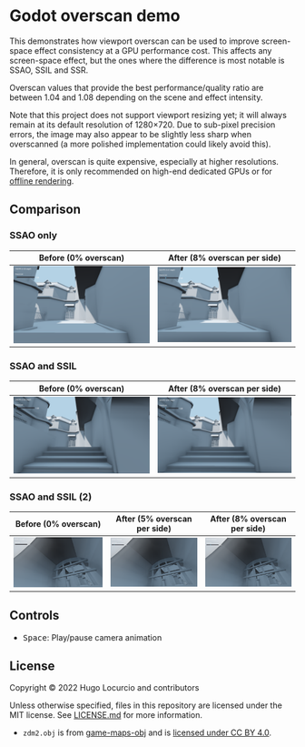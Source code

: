 # Godot overscan demo

This demonstrates how viewport overscan can be used to improve screen-space
effect consistency at a GPU performance cost. This affects any screen-space
effect, but the ones where the difference is most notable is SSAO, SSIL
and SSR.

Overscan values that provide the best performance/quality ratio are between
1.04 and 1.08 depending on the scene and effect intensity.

Note that this project does not support viewport resizing yet; it will always
remain at its default resolution of 1280×720. Due to sub-pixel precision errors,
the image may also appear to be slightly less sharp when overscanned
(a more polished implementation could likely avoid this).

In general, overscan is quite expensive, especially at higher resolutions.
Therefore, it is only recommended on high-end dedicated GPUs or for
[offline rendering](https://github.com/Calinou/godot-photo-mode-demo).

## Comparison

### SSAO only

| Before (0% overscan) | After (8% overscan per side) |
|-|-|
| ![ssao_only_100](https://raw.githubusercontent.com/Calinou/media/master/godot-overscan-demo/ssao_only_100.png) | ![ssao_only_108](https://raw.githubusercontent.com/Calinou/media/master/godot-overscan-demo/ssao_only_108.png) |

### SSAO and SSIL

| Before (0% overscan) | After (8% overscan per side) |
|-|-|
| ![ssao_and_ssil_100](https://raw.githubusercontent.com/Calinou/media/master/godot-overscan-demo/ssao_and_ssil_100.png) | ![ssao_and_ssil_108](https://raw.githubusercontent.com/Calinou/media/master/godot-overscan-demo/ssao_and_ssil_108.png) |

### SSAO and SSIL (2)

| Before (0% overscan) | After (5% overscan per side) | After (8% overscan per side) |
|-|-|-|
| ![ssao_and_ssil_2_100](https://raw.githubusercontent.com/Calinou/media/master/godot-overscan-demo/ssao_and_ssil_2_100.png) | ![ssao_and_ssil_2_105](https://raw.githubusercontent.com/Calinou/media/master/godot-overscan-demo/ssao_and_ssil_2_105.png) | ![ssao_and_ssil_2_108](https://raw.githubusercontent.com/Calinou/media/master/godot-overscan-demo/ssao_and_ssil_2_108.png) |

## Controls

- <kbd>Space</kbd>: Play/pause camera animation

## License

Copyright © 2022 Hugo Locurcio and contributors

Unless otherwise specified, files in this repository are licensed under the
MIT license. See [LICENSE.md](LICENSE.md) for more information.

- `zdm2.obj` is from [game-maps-obj](https://github.com/Calinou/game-maps-obj)
  and is [licensed under CC BY 4.0](https://github.com/Calinou/game-maps-obj/blob/master/sauerbraten/zdm2.txt).
